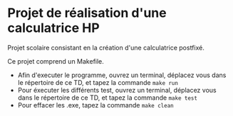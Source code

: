 # Projet de réalisation d'une calculatrice HP

Projet scolaire consistant en la création d'une calculatrice postfixé.

Ce projet comprend un Makefile.

* Afin d'executer le programme, ouvrez un terminal, déplacez vous dans le répertoire de ce TD, et tapez la commande `make run`
* Pour éxecuter les différents test, ouvrez un terminal, déplacez vous dans le répertoire de ce TD, et tapez la commande `make test`
* Pour effacer les .exe, tapez la commande `make clean`
